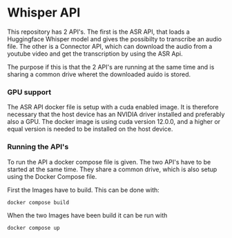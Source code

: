 # Whisper API
This repository has 2 API's. The first is the ASR API, that loads a Huggingface Whisper model and gives the possibilty to transcribe an audio file. 
The other is a Connector API, which can download the audio from a youtube video and get the transcription by using the ASR Api.

The purpose if this is that the 2 API's are running at the same time and is sharing a common drive wheret the downloaded auido is stored. 
### GPU support 
The ASR API docker file is setup with a cuda enabled image. It is therefore necessary that the host device has an NVIDIA driver installed and preferably also a GPU. The docker image is using cuda version 12.0.0, and a higher or equal version is needed to be installed on the host device. 

### Running the API's
To run the API a docker compose file is given. The two API's have to be started at the same time. They share a common drive, which is also setup using the Docker Compose file. 

First the Images have to build. This can be done with: 
```
docker compose build
```
When the two Images have been build it can be run with 
```
docker compose up
```

